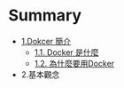 # Summary

* [1.Dokcer 簡介](README.md)
   * [1.1. Docker 是什麼](11_docker_shi_shi_me.md)
   * [1.2. 為什麼要用Docker](wei_shi_meyao_yong_docker.md)
* 2.基本觀念

